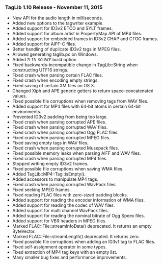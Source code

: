 ### TagLib 1.10 Release - November 11, 2015

* New API for the audio length in milliseconds.
* Added new options to the tagwriter example.
* Added support for ID3v2 ETCO and SYLT frames.
* Added support for album artist in PropertyMap API of MP4 files.
* Added support for embedded frames in ID3v2 CHAP and CTOC frames.
* Added support for AIFF-C files.
* Better handling of duplicate ID3v2 tags in MPEG files.
* Allowed generating taglib.pc on Windows.
* Added `ZLIB_SOURCE` build option.
* Fixed backwards-incompatible change in TagLib::String when constructing UTF16 strings.
* Fixed crash when parsing certain FLAC files.
* Fixed crash when encoding empty strings.
* Fixed saving of certain XM files on OS X.
* Changed Xiph and APE generic getters to return space-concatenated values.
* Fixed possible file corruptions when removing tags from WAV files.
* Added support for MP4 files with 64-bit atoms in certain 64-bit environments.
* Prevented ID3v2 padding from being too large.
* Fixed crash when parsing corrupted APE files.
* Fixed crash when parsing corrupted WAV files.
* Fixed crash when parsing corrupted Ogg FLAC files.
* Fixed crash when parsing corrupted MPEG files.
* Fixed saving empty tags in WAV files.
* Fixed crash when parsing corrupted Musepack files.
* Fixed possible memory leaks when parsing AIFF and WAV files.
* Fixed crash when parsing corrupted MP4 files.
* Stopped writing empty ID3v2 frames.
* Fixed possible file corruptions when saving WMA files.
* Added TagLib::MP4::Tag::isEmpty().
* Added accessors to manipulate MP4 tags.
* Fixed crash when parsing corrupted WavPack files.
* Fixed seeking MPEG frames.
* Fixed reading FLAC files with zero-sized padding blocks.
* Added support for reading the encoder information of WMA files.
* Added support for reading the codec of WAV files.
* Added support for multi channel WavPack files.
* Added support for reading the nominal bitrate of Ogg Speex files.
* Added support for VBR headers in MPEG files.
* Marked FLAC::File::streamInfoData() deprecated. It returns an empty ByteVector.
* Marked FLAC::File::streamLength() deprecated. It returns zero.
* Fixed possible file corruptions when adding an ID3v1 tag to FLAC files.
* Fixed self-assignment operator in some types.
* Fixed extraction of MP4 tag keys with an empty list.
* Many smaller bug fixes and performance improvements.
